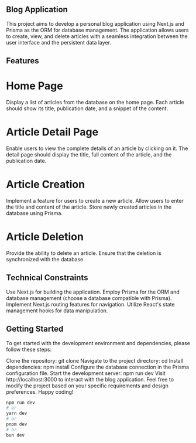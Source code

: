 ## Blog Application
This project aims to develop a personal blog application using Next.js and Prisma as the ORM for database management. The application allows users to create, view, and delete articles with a seamless integration between the user interface and the persistent data layer.

## Features
# Home Page
Display a list of articles from the database on the home page.
Each article should show its title, publication date, and a snippet of the content.
# Article Detail Page
Enable users to view the complete details of an article by clicking on it.
The detail page should display the title, full content of the article, and the publication date.
# Article Creation
Implement a feature for users to create a new article.
Allow users to enter the title and content of the article.
Store newly created articles in the database using Prisma.
# Article Deletion
Provide the ability to delete an article.
Ensure that the deletion is synchronized with the database.
## Technical Constraints
Use Next.js for building the application.
Employ Prisma for the ORM and database management (choose a database compatible with Prisma).
Implement Next.js routing features for navigation.
Utilize React's state management hooks for data manipulation.
## Getting Started
To get started with the development environment and dependencies, please follow these steps:

Clone the repository: git clone <repository-url>
Navigate to the project directory: cd <project-directory>
Install dependencies: npm install
Configure the database connection in the Prisma configuration file.
Start the development server: npm run dev
Visit http://localhost:3000 to interact with the blog application.
Feel free to modify the project based on your specific requirements and design preferences. Happy coding!


```bash
npm run dev
# or
yarn dev
# or
pnpm dev
# or
bun dev
```
